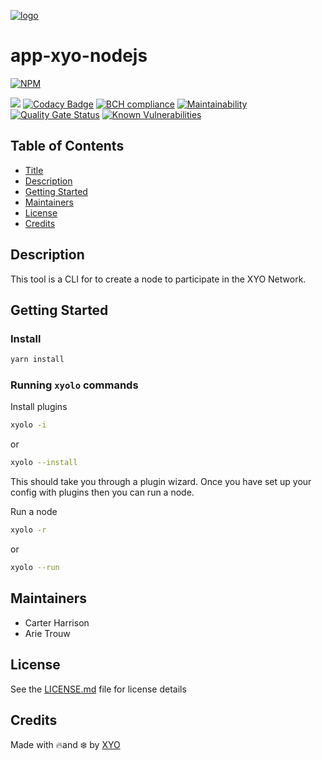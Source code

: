 [logo]: https://cdn.xy.company/img/brand/XYO_full_colored.png

[![logo]](https://xyo.network)

# app-xyo-nodejs
[![NPM](https://img.shields.io/npm/v/@xyo-network/app-xyo-nodejs.svg?style=plastic)](https://www.npmjs.com/package/@xyo-network/app-xyo-nodejs)

![](https://github.com/XYOracleNetwork/app-xyo-nodejs/workflows/CI/badge.svg)
[![Codacy Badge](https://api.codacy.com/project/badge/Grade/1f31c7fa87694b8eab91a2d71f74b697)](https://www.codacy.com/app/arietrouw/app-xyo-nodejs?utm_source=github.com&utm_medium=referral&utm_content=XYOracleNetwork/app-xyo-nodejs&utm_campaign=Badge_Grade) [![BCH compliance](https://bettercodehub.com/edge/badge/XYOracleNetwork/app-xyo-nodejs?branch=master)](https://bettercodehub.com/)
[![Maintainability](https://api.codeclimate.com/v1/badges/a99a88d28ad37a79dbf6/maintainability)](https://codeclimate.com/github/XYOracleNetwork/app-xyo-nodejs/maintainability) [![Quality Gate Status](https://sonarcloud.io/api/project_badges/measure?project=XYOracleNetwork_app-xyo-nodejs&metric=alert_status)](https://sonarcloud.io/dashboard?id=XYOracleNetwork_app-xyo-nodejs) [![Known Vulnerabilities](https://snyk.io/test/github/XYOracleNetwork/app-xyo-nodejs/badge.svg)](https://snyk.io/test/github/XYOracleNetwork/app-xyo-nodejs)

## Table of Contents

-   [Title](#app-xyo-nodejs)
-   [Description](#description)
-   [Getting Started](#getting-started)
-   [Maintainers](#maintainers)
-   [License](#license)
-   [Credits](#credits)

## Description

This tool is a CLI for to create a node to participate in the XYO Network.

## Getting Started

### Install 

```sh
yarn install
```

### Running `xyolo` commands

Install plugins

```sh
xyolo -i
```
or 

```sh
xyolo --install
```

This should take you through a plugin wizard. Once you have set up your config with plugins then you can run a node. 

Run a node

```sh
xyolo -r
```

or 

```sh
xyolo --run
```

## Maintainers

-   Carter Harrison
-   Arie Trouw

## License

See the [LICENSE.md](LICENSE) file for license details

## Credits

Made with 🔥and ❄️ by [XYO](https://www.xyo.network)
